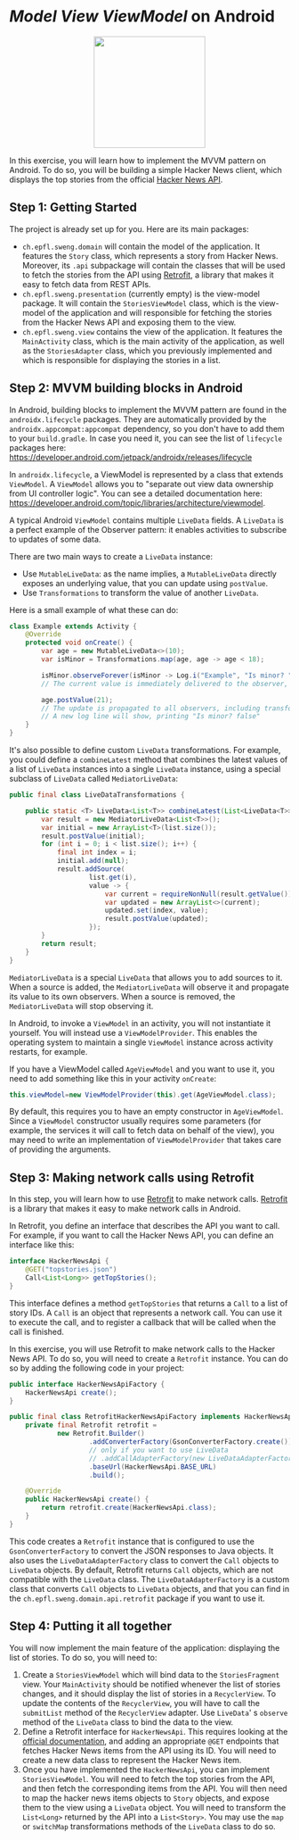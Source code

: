 # _Model View ViewModel_ on Android

<p align="center">
<img src="https://user-images.githubusercontent.com/6318990/203812544-9593cdbd-d5cb-47b7-8acf-bf6ac3b1b8d4.jpg" width="200">
</p>

In this exercise, you will learn how to implement the MVVM pattern on Android. To do so, you will be
building a simple Hacker News client, which displays the top stories from the
official [Hacker News API](https://github.com/HackerNews/API).

## Step 1: Getting Started

The project is already set up for you. Here are its main packages:

* `ch.epfl.sweng.domain` will contain the model of the application. It features the `Story` class,
  which represents a story from Hacker News. Moreover, its `.api` subpackage will contain the
  classes that will be used to fetch the stories from the API
  using [Retrofit](https://square.github.io/retrofit/), a library that makes it easy to fetch data
  from REST APIs.
* `ch.epfl.sweng.presentation` (currently empty) is the view-model package. It will contain
  the `StoriesViewModel` class, which is the view-model of the application and will responsible for
  fetching the stories from the Hacker News API and exposing them to the view.
* `ch.epfl.sweng.view` contains the view of the application. It features the `MainActivity` class,
  which is the main activity of the application, as well as the `StoriesAdapter` class, which you
  previously implemented and which is responsible for displaying the stories in a list.

## Step 2: MVVM building blocks in Android

In Android, building blocks to implement the MVVM pattern are found in the `androidx.lifecycle`
packages. They are automatically provided by the `androidx.appcompat:appcompat` dependency, so you
don't have to add them to your `build.gradle`. In case you need it, you can see the list
of `lifecycle` packages here: https://developer.android.com/jetpack/androidx/releases/lifecycle

In `androidx.lifecycle`, a ViewModel is represented by a class that extends `ViewModel`.
A `ViewModel` allows you to "separate out view data ownership from UI controller logic". You can see
a detailed documentation here: https://developer.android.com/topic/libraries/architecture/viewmodel.

A typical Android `ViewModel` contains multiple `LiveData` fields. A `LiveData` is a perfect example
of the Observer pattern: it enables activities to subscribe to updates of some data.

There are two main ways to create a `LiveData` instance:

- Use `MutableLiveData`: as the name implies, a `MutableLiveData` directly exposes an underlying
  value, that you can update using `postValue`.
- Use `Transformations` to transform the value of another `LiveData`.

Here is a small example of what these can do:

```java
class Example extends Activity {
    @Override
    protected void onCreate() {
        var age = new MutableLiveData<>(10);
        var isMinor = Transformations.map(age, age -> age < 18);

        isMinor.observeForever(isMinor -> Log.i("Example", "Is minor? " + isMinor));
        // The current value is immediately delivered to the observer, so a log line will show printing "Is minor? true"

        age.postValue(21);
        // The update is propagated to all observers, including transformations
        // A new log line will show, printing "Is minor? false"
    }
}
```

It's also possible to define custom `LiveData` transformations. For example, you could define a
`combineLatest` method that combines the latest values of a list of `LiveData` instances into a
single `LiveData` instance, using a special subclass of `LiveData` called `MediatorLiveData`:

```java
public final class LiveDataTransformations {

    public static <T> LiveData<List<T>> combineLatest(List<LiveData<T>> list) {
        var result = new MediatorLiveData<List<T>>();
        var initial = new ArrayList<T>(list.size());
        result.postValue(initial);
        for (int i = 0; i < list.size(); i++) {
            final int index = i;
            initial.add(null);
            result.addSource(
                    list.get(i),
                    value -> {
                        var current = requireNonNull(result.getValue());
                        var updated = new ArrayList<>(current);
                        updated.set(index, value);
                        result.postValue(updated);
                    });
        }
        return result;
    }
}

```

`MediatorLiveData` is a special `LiveData` that allows you to add sources to it. When a source is
added, the `MediatorLiveData` will observe it and propagate its value to its own observers. When a
source is removed, the `MediatorLiveData` will stop observing it.

In Android, to invoke a `ViewModel` in an activity, you will not instantiate it yourself. You will
instead use a `ViewModelProvider`. This enables the operating system to maintain a
single `ViewModel` instance across activity restarts, for example.

If you have a ViewModel called `AgeViewModel` and you want to use it, you need to add something like
this in your activity `onCreate`:

```java
this.viewModel=new ViewModelProvider(this).get(AgeViewModel.class);
```

By default, this requires you to have an empty constructor in `AgeViewModel`. Since a `ViewModel`
constructor usually requires some parameters (for example, the services it will call to fetch data
on behalf of the view), you may need to write an implementation of `ViewModelProvider` that takes
care of providing the arguments.

## Step 3: Making network calls using Retrofit

In this step, you will learn how to use [Retrofit](https://square.github.io/retrofit/) to make
network calls. [Retrofit](https://square.github.io/retrofit/) is a library that makes it easy to
make network calls in Android.

In Retrofit, you define an interface that describes the API you want to call. For example, if you
want to call the Hacker News API, you can define an interface like this:

```java
interface HackerNewsApi {
    @GET("topstories.json")
    Call<List<Long>> getTopStories();
}
```

This interface defines a method `getTopStories` that returns a `Call` to a list of story IDs. A
`Call` is an object that represents a network call. You can use it to execute the call, and to
register a callback that will be called when the call is finished.

In this exercise, you will use Retrofit to make network calls to the Hacker News API. To do so, you
will need to create a `Retrofit` instance. You can do so by adding the following code in your
project:

```java
public interface HackerNewsApiFactory {
    HackerNewsApi create();
}

public final class RetrofitHackerNewsApiFactory implements HackerNewsApiFactory {
    private final Retrofit retrofit =
            new Retrofit.Builder()
                    .addConverterFactory(GsonConverterFactory.create())
                    // only if you want to use LiveData
                    // .addCallAdapterFactory(new LiveDataAdapterFactory()) 
                    .baseUrl(HackerNewsApi.BASE_URL)
                    .build();

    @Override
    public HackerNewsApi create() {
        return retrofit.create(HackerNewsApi.class);
    }
}
```

This code creates a `Retrofit` instance that is configured to use the `GsonConverterFactory` to
convert the JSON responses to Java objects. It also uses the `LiveDataAdapterFactory` class to
convert the `Call` objects to `LiveData` objects. By default, Retrofit returns `Call` objects, which
are not compatible with the `LiveData` class. The `LiveDataAdapterFactory` is a custom class that
converts `Call` objects to `LiveData` objects, and that you can find in
the `ch.epfl.sweng.domain.api.retrofit` package if you want to use it.

## Step 4: Putting it all together

You will now implement the main feature of the application: displaying the list of stories. To do
so, you will need to:

1. Create a `StoriesViewModel` which will bind data to the `StoriesFragment` view.
   Your `MainActivity` should be notified whenever the list of stories changes, and it should
   display the list of stories in a `RecyclerView`. To update the contents of the `RecyclerView`,
   you will have to call the `submitList` method of the `RecyclerView` adapter. Use `LiveData`'
   s `observe` method of the `LiveData` class to bind the data to the view.
2. Define a Retrofit interface for `HackerNewsApi`. This requires looking at the
   [official documentation](https://github.com/HackerNews/API), and adding an appropriate `@GET`
   endpoints that fetches Hacker News items from the API using its ID. You will need to create a new
   data class to represent the Hacker News item.
3. Once you have implemented the `HackerNewsApi`, you can implement `StoriesViewModel`. You will
   need to fetch the top stories from the API, and then fetch the corresponding items from the API.
   You will then need to map the hacker news items objects to `Story` objects, and expose them to
   the view using a `LiveData` object. You will need to transform the `List<Long>` returned by the
   API into a `List<Story>`. You may use the `map` or `switchMap` transformations methods of
   the `LiveData` class to do so.
